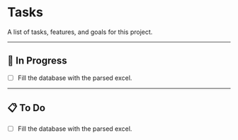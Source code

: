 # Tasks

A list of tasks, features, and goals for this project.

---

## 🚧 In Progress

- [ ] Fill the database with the parsed excel.

---

## 📋 To Do

- [ ] Fill the database with the parsed excel.
